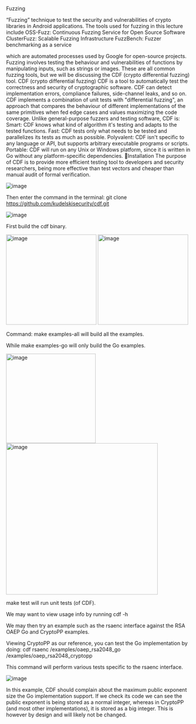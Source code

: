 Fuzzing

“Fuzzing” technique to test the security and vulnerabilities of crypto libraries in Android applications.
The tools used for fuzzing in this lecture include
OSS-Fuzz: Continuous Fuzzing Service for Open Source Software
ClusterFuzz: Scalable Fuzzing Infrastructure
FuzzBench: Fuzzer benchmarking as a service


which are automated processes used by Google for open-source projects.
Fuzzing involves testing the behaviour and vulnerabilities of functions by manipulating inputs, such as strings or images.
These are all common fuzzing tools, but we will be discussing the CDF (crypto differential fuzzing) tool.
CDF (crypto differential fuzzing)
CDF is a tool to automatically test the correctness and security of cryptographic software. CDF can detect implementation errors, compliance failures, side-channel leaks, and so on. CDF implements a combination of unit tests with "differential fuzzing", an approach that compares the behaviour of different implementations of the same primitives when fed edge cases and values maximizing the code coverage.
Unlike general-purpose fuzzers and testing software, CDF is:
Smart: CDF knows what kind of algorithm it's testing and adapts to the tested functions.
Fast: CDF tests only what needs to be tested and parallelizes its tests as much as possible.
Polyvalent: CDF isn't specific to any language or API, but supports arbitrary executable programs or scripts.
Portable: CDF will run on any Unix or Windows platform, since it is written in Go without any platform-specific dependencies.
Installation
The purpose of CDF is to provide more efficient testing tool to developers and security researchers, being more effective than test vectors and cheaper than manual audit of formal verification.


![image](https://github.com/SantoshKumarP1412/Android-Security/assets/140537888/afa40761-9aa1-45ed-bab0-3add0e62cf0b)

Then enter the command in the terminal:
git clone https://github.com/kudelskisecurity/cdf.git

![image](https://github.com/SantoshKumarP1412/Android-Security/assets/140537888/affb24e5-d461-42d5-a3b2-1ac18d1865f8)

First build the cdf binary.

<img width="246" alt="image" src="https://github.com/SantoshKumarP1412/Android-Security/assets/140537888/29ccb0d9-a619-49e8-a3a2-61b42fcd9979">


<img width="246" alt="image" src="https://github.com/SantoshKumarP1412/Android-Security/assets/140537888/02e656bc-5128-4b67-bf02-7dcd24a34cd9">

Command: make examples-all will build all the examples.

While make examples-go will only build the Go examples.


<img width="244" alt="image" src="https://github.com/SantoshKumarP1412/Android-Security/assets/140537888/609fcb01-fbb0-45b5-a7c3-6fea3bf7c53d">

<img width="413" alt="image" src="https://github.com/SantoshKumarP1412/Android-Security/assets/140537888/b510c6ec-56f9-4096-afd4-8c7edc1329f2">


make test will run unit tests (of CDF).

We may want to view usage info by running cdf -h

We may then try an example such as the rsaenc interface against the RSA OAEP Go and CryptoPP examples.

Viewing CryptoPP as our reference, you can test the Go implementation by doing:
cdf rsaenc /examples/oaep_rsa2048_go /examples/oaep_rsa2048_cryptopp

This command will perform various tests specific to the rsaenc interface.


![image](https://github.com/SantoshKumarP1412/Android-Security/assets/140537888/ebbb575a-d192-442a-9eb6-a6f4bdbf3c62)



In this example, CDF should complain about the maximum public exponent size the Go implementation support.
If we check its code we can see the public exponent is being stored as a normal integer, whereas in CryptoPP (and most other implementations), it is stored as a big integer.
This is however by design and will likely not be changed.
